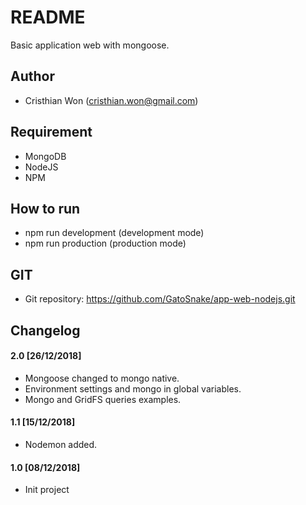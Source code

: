 # README

Basic application web with mongoose.

## Author
* Cristhian Won (cristhian.won@gmail.com)

## Requirement

* MongoDB
* NodeJS
* NPM

## How to run

* npm run development (development mode)
* npm run production (production mode)

## GIT

* Git repository: https://github.com/GatoSnake/app-web-nodejs.git

## Changelog

#### 2.0 [26/12/2018]
* Mongoose changed to mongo native.
* Environment settings and mongo in global variables.
* Mongo and GridFS queries examples.

#### 1.1 [15/12/2018]
* Nodemon added.

#### 1.0 [08/12/2018]
* Init project